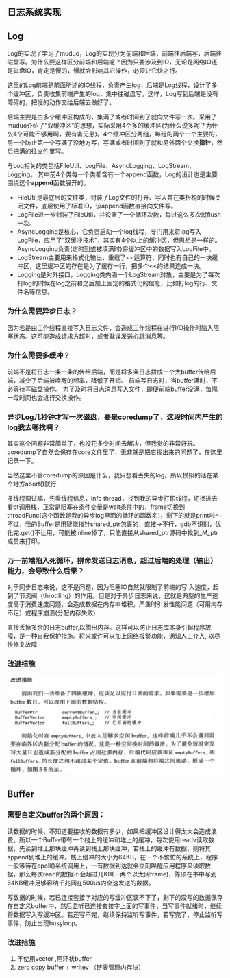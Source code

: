 ## 日志系统实现
## Log
Log的实现了学习了muduo，Log的实现分为前端和后端，前端往后端写，后端往磁盘写。为什么要这样区分前端和后端呢？因为只要涉及到IO，无论是网络IO还是磁盘IO，肯定是慢的，慢就会影响其它操作，必须让它快才行。

这里的Log前端是前面所述的IO线程，负责产生log，后端是Log线程，设计了多个缓冲区，负责收集前端产生的log，集中往磁盘写。这样，Log写到后端是没有障碍的，把慢的动作交给后端去做好了。

后端主要是由多个缓冲区构成的，集满了或者时间到了就向文件写一次。采用了muduo介绍了“双缓冲区”的思想，实际采用4个多的缓冲区(为什么说多呢？为什么4个可能不够用啊，要有备无患)。4个缓冲区分两组，每组的两个一个主要的，另一个防止第一个写满了没地方写，写满或者时间到了就和另外两个交换**指针**，然后把满的往文件里写。

与Log相关的类包括FileUtil、LogFile、AsyncLogging、LogStream、Logging。
其中前4个类每一个类都含有一个append函数，Log的设计也是主要围绕这个**append**函数展开的。

* FileUtil是最底层的文件类，封装了Log文件的打开、写入并在类析构的时候关闭文件，底层使用了标准IO，该append函数直接向文件写。
* LogFile进一步封装了FileUtil，并设置了一个循环次数，每过这么多次就flush一次。
* AsyncLogging是核心，它负责启动一个log线程，专门用来将log写入LogFile，应用了“双缓冲技术”，其实有4个以上的缓冲区，但思想是一样的。AsyncLogging负责(定时到或被填满时)将缓冲区中的数据写入LogFile中。
* LogStream主要用来格式化输出，重载了<<运算符，同时也有自己的一块缓冲区，这里缓冲区的存在是为了缓存一行，把多个<<的结果连成一块。
* Logging是对外接口，Logging类内涵一个LogStream对象，主要是为了每次打log的时候在log之前和之后加上固定的格式化的信息，比如打log的行、文件名等信息。
### 为什么需要异步日志？
因为若是由工作线程直接写入日志文件，会造成工作线程在进行I/O操作时陷入阻塞状态。这可能造成请求方超时，或者耽误发送心跳消息等。
### 为什么需要多缓冲？
前端不是将日志一条一条的传给后端，而是将多条日志拼成一个大buffer传给后端，减少了后端被唤醒的频率，降低了开销。
前端写日志时，当buffer满时，不必等待写磁盘操作。
为了及时将日志消息写入文件，即便前端buffer没满，每隔一段时间也会进行交换操作。
### 异步Log几秒钟才写一次磁盘，要是coredump了，这段时间内产生的log我去哪找啊？
其实这个问题非常简单了，也没花多少时间去解决，但我觉的非常好玩。coredump了自然会保存在core文件里了，无非就是把它找出来的问题了，在这里记录一下。

当然这里不管coredump的原因是什么，我只想看丢失的log。所以模拟的话在某个地方abort()就行

多线程调试嘛，先看线程信息，info thread，找到我的异步打印线程，切换进去看bt调用栈，正常是阻塞在条件变量是wait条件中的，frame切换到threadFunc(这个函数是我的异步log里面的循环的函数名)，剩下的就是print啦～不过，我的Buffer是用智能指针shared_ptr包裹的，直接->不行，gdb不识别，优化完.get()不让用，可能被inline掉了，只能直接从shared_ptr源码中找到_M_ptr成员来打印。

### 万一前端陷入死循环，拼命发送日志消息，超过后端的处理（输出）能力，会导致什么后果？
对于同步日志来说，这不是问题，因为阻塞IO自然就限制了前端的写 入速度，起到了节流阀（throttling）的作用。但是对于异步日志来说，这就是典型的生产速度高于消费速度问题，会造成数据在内存中堆积，严重时引发性能问题（可用内存不足）或程序崩溃(分配内存失败)

直接丢掉多余的日志buffer,以腾出内存。这样可以防止日志库本身引起程序故障，是一种自我保护措施。将来或许可以加上网络报警功能，通知人工介入, 以尽快修复故障
### 改进措施
![Log](./pic/log改进措施.png)
## Buffer
### 需要自定义buffer的两个原因：

读数据的时候，不知道要接收的数据有多少，如果把缓冲区设计得太大会造成浪费。所以一个Buffer带有一个栈上的缓冲和堆上的缓冲，每次使用readv读取数据，先读到堆上那块缓冲再读到栈上那块缓冲，若栈上的缓冲有数据，则将其append到堆上的缓冲。栈上缓冲的大小为64KB，在一个不繁忙的系统上，程序一般等待在epoll()系统调用上，一有数据到达就会立刻唤醒应用程序来读取数据，那么每次read的数据不会超过几KB(一两个以太网frame)，陈硕在书中写到64KB缓冲足够容纳千兆网在500us内全速发送的数据。

写数据的时候，若已连接套接字对应的写缓冲区装不下了，剩下的没写的数据保存在自定义buffer中，然后监听已连接套接字上面的写事件，当写事件就绪时，继续将数据写入写缓冲区。若还写不完，继续保持监听写事件，若写完了，停止监听写事件，防止出现busyloop。

### 改进措施
1. 不使用vector<char> ,用环状buffer
2. zero copy buffer + writev （链表管理内存块）